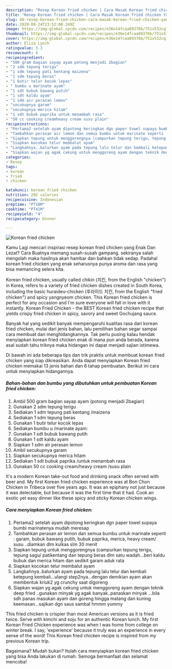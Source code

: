```yaml
---
description: "Resep Korean fried chicken | Cara Masak Korean fried chicken Yang Mudah Dan Praktis"
title: "Resep Korean fried chicken | Cara Masak Korean fried chicken Yang Mudah Dan Praktis"
slug: 48-resep-korean-fried-chicken-cara-masak-korean-fried-chicken-yang-mudah-dan-praktis
date: 2020-09-24T23:52:00.249Z
image: https://img-global.cpcdn.com/recipes/e36e14fcaa89376b/751x532cq70/korean-fried-chicken-foto-resep-utama.jpg
thumbnail: https://img-global.cpcdn.com/recipes/e36e14fcaa89376b/751x532cq70/korean-fried-chicken-foto-resep-utama.jpg
cover: https://img-global.cpcdn.com/recipes/e36e14fcaa89376b/751x532cq70/korean-fried-chicken-foto-resep-utama.jpg
author: Eliza Lynch
ratingvalue: 3.3
reviewcount: 4
recipeingredient:
- "500 gram bagian sayap ayam potong menjadi 2bagian"
- "2 sdm tepung terigu"
- "1 sdm tepung pati kentang maizena"
- "1 sdm tepung beras"
- "1 butir telur kocok lepas"
- " bumbu u marinate ayam"
- "1 sdt bubuk bawang putih"
- "1 sdt kaldu ayam"
- "1 sdm air perasan lemon"
- "secukupnya garam"
- "secukupnya merica hitam"
- "1 sdt bubuk paprika untuk menambah rasa"
- "50 cc cooking creamheavy cream susu plain"
recipeinstructions:
- "Pertama2 setelah ayam dipotong keringkan dgn paper towel supaya bumbi marinatenya mudah meresap"
- "Tambahkan perasan air lemon dan semua bumbu untuk marinate seperti : garam, bubuk bawang putih, bubuk paprika, merica, heavy cream/ susu ..diamkan dlm kulkas slm 30 menit"
- "Siapkan tepung untuk menggorengnya (campurkan tepung terigu, tepung sagu/ patikentang dan tepung beras dlm satu wadah...beri kaldu bubuk dan merica hitam dan sedikit garam aduk rata"
- "Siapkan kocokan telur membalut ayam"
- "Langkahnya..balurkan ayam pada tepung lalu telur dan kembali ketepung kembali...ulangi step2nya...dengan demikian ayam akan membentuk kriuk2 yg crunchy saat digoreng"
- "Siapkan wajan yg agak cekung untuk menggoreng ayam dengan teknik deep fried ..gunakan minyak yg agak banyak..panaskan minyak ...bila sdh panas masukan ayam dan goreng hingga matang dan kuning keemasan...sajikan dgn saus sambal hmmm yummy"
categories:
- Resep
tags:
- korean
- fried
- chicken

katakunci: korean fried chicken 
nutrition: 292 calories
recipecuisine: Indonesian
preptime: "PT10M"
cooktime: "PT41M"
recipeyield: "4"
recipecategory: Dinner

---
```



![Korean fried chicken](https://img-global.cpcdn.com/recipes/e36e14fcaa89376b/751x532cq70/korean-fried-chicken-foto-resep-utama.jpg)

Kamu Lagi mencari inspirasi resep korean fried chicken yang Enak Dan Lezat? Cara Buatnya memang susah-susah gampang. sekiranya salah mengolah maka hasilnya akan hambar dan bahkan tidak sedap. Padahal korean fried chicken yang enak seharusnya punya aroma dan rasa yang bisa memancing selera kita.

Korean fried chicken, usually called chikin (치킨, from the English &#34;chicken&#34;) in Korea, refers to a variety of fried chicken dishes created in South Korea, including the basic huraideu-chicken (후라이드 치킨, from the English &#34;fried chicken&#34;) and spicy yangnyeom chicken. This Korean fried chicken is perfect for any occasion and I&#39;m sure everyone will fall in love with it instantly. Korean Fried Chicken - the BEST Korean fried chicken recipe that yields crispy fried chicken in spicy, savory and sweet Gochujang sauce.

Banyak hal yang sedikit banyak mempengaruhi kualitas rasa dari korean fried chicken, mulai dari jenis bahan, lalu pemilihan bahan segar sampai cara membuat dan menghidangkannya. Tak perlu pusing kalau hendak menyiapkan korean fried chicken enak di mana pun anda berada, karena asal sudah tahu triknya maka hidangan ini dapat menjadi sajian istimewa.


Di bawah ini ada beberapa tips dan trik praktis untuk membuat korean fried chicken yang siap dikreasikan. Anda dapat menyiapkan Korean fried chicken memakai 13 jenis bahan dan 6 tahap pembuatan. Berikut ini cara untuk menyiapkan hidangannya.

<!--inarticleads1-->

##### Bahan-bahan dan bumbu yang dibutuhkan untuk pembuatan Korean fried chicken:

1. Ambil 500 gram bagian sayap ayam (potong menjadi 2bagian)
1. Gunakan 2 sdm tepung terigu
1. Sediakan 1 sdm tepung pati kentang /maizena
1. Sediakan 1 sdm tepung beras
1. Gunakan 1 butir telur kocok lepas
1. Sediakan  bumbu u /marinate ayam:
1. Gunakan 1 sdt bubuk bawang putih
1. Gunakan 1 sdt kaldu ayam
1. Siapkan 1 sdm air perasan lemon
1. Ambil secukupnya garam
1. Siapkan secukupnya merica hitam
1. Sediakan 1 sdt bubuk paprika /untuk menambah rasa
1. Gunakan 50 cc cooking cream/heavy cream /susu plain


It&#39;s a modern Korean take-out food and drinking snack often served with beer and. My first Korean fried chicken experience was at Bon Chon Chicken in Tribeca over five years ago. It was an epiphany not just because it was delectable, but because it was the first time that it had. Cook an exotic yet easy dinner like these spicy and sticky Korean chicken wings. 

<!--inarticleads2-->

##### Cara menyiapkan Korean fried chicken:

1. Pertama2 setelah ayam dipotong keringkan dgn paper towel supaya bumbi marinatenya mudah meresap
1. Tambahkan perasan air lemon dan semua bumbu untuk marinate seperti : garam, bubuk bawang putih, bubuk paprika, merica, heavy cream/ susu ..diamkan dlm kulkas slm 30 menit
1. Siapkan tepung untuk menggorengnya (campurkan tepung terigu, tepung sagu/ patikentang dan tepung beras dlm satu wadah...beri kaldu bubuk dan merica hitam dan sedikit garam aduk rata
1. Siapkan kocokan telur membalut ayam
1. Langkahnya..balurkan ayam pada tepung lalu telur dan kembali ketepung kembali...ulangi step2nya...dengan demikian ayam akan membentuk kriuk2 yg crunchy saat digoreng
1. Siapkan wajan yg agak cekung untuk menggoreng ayam dengan teknik deep fried ..gunakan minyak yg agak banyak..panaskan minyak ...bila sdh panas masukan ayam dan goreng hingga matang dan kuning keemasan...sajikan dgn saus sambal hmmm yummy


This fried chicken is crispier than most American versions as it is fried twice. Serve with kimchi and soju for an authentic Korean lunch. My first Korean Fried Chicken experience was when I was home from college on winter break. I say, &#39;experience&#39; because it truly was an experience in every sense of the word! This Korean fried chicken recipe is inspired from my previous Korean trip. 

Bagaimana? Mudah bukan? Itulah cara menyiapkan korean fried chicken yang bisa Anda lakukan di rumah. Semoga bermanfaat dan selamat mencoba!
